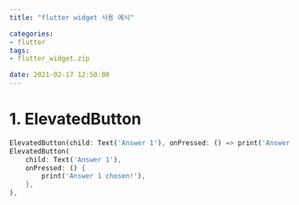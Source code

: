 ```yaml
---
title: "flutter widget 사용 예시"

categories: 
- flutter
tags: 
- flutter_widget.zip

date: 2021-02-17 12:50:00
---
```


# 1. ElevatedButton

```dart
ElevatedButton(child: Text('Answer 1'), onPressed: () => print('Answer 1 chosen!')),
ElevatedButton(
    child: Text('Answer 1'), 
    onPressed: () {
        print('Answer 1 chosen!'),
    },
),
```

